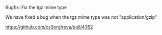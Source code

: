 Bugfix: Fix the tgz mime type

We have fixed a bug when the tgz mime type was not "application/gzip"

https://github.com/cs3org/reva/pull/4352
